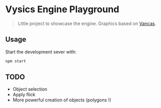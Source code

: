 # Vysics Engine Playground

> Little project to showcase the engine. Graphics based on [Vancas](https://github.com/Voxylu/vancas).

## Usage

Start the development sever with:

```sh
npm start
```

## TODO

- Object selection
- Apply flick
- More powerful creation of objects (polygons !)
